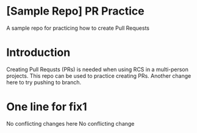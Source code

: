 # [Sample Repo] PR Practice
A sample repo for practicing how to create Pull Requests


# Introduction
Creating Pull Requsts (PRs) is needed when using RCS in a multi-person projects.
This repo can be used to practice creating PRs.
Another change here to try pushing to branch.


# One line for fix1

No conflicting changes here
No conflicting change